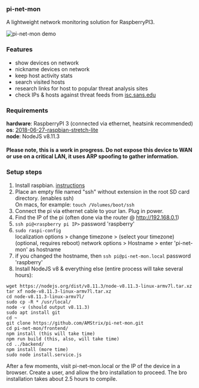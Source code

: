 ### pi-net-mon
A lightweight network monitoring solution for RaspberryPI3.

![pi-net-mon demo](https://amstrix.github.io/images/pi-net-mon_demo_1.gif)

### Features
- show devices on network
- nickname devices on network
- keep host activity stats
- search visited hosts
- research links for host to popular threat analysis sites
- check IPs & hosts against threat feeds from [isc.sans.edu](https://isc.sans.edu)

### Requirements  
**hardware**: RaspberryPI 3 (connected via ethernet, heatsink recommended)  
**os**: [2018-06-27-raspbian-stretch-lite](http://downloads.raspberrypi.org/raspbian_lite/images/raspbian_lite-2018-06-29/)  
**node**: NodeJS v8.11.3

#### Please note, this is a work in progress. Do not expose this device to WAN or use on a critical LAN, it uses ARP spoofing to gather information.

### Setup steps
1. Install raspbian. [instructions](https://www.raspberrypi.org/documentation/installation/installing-images/)
1. Place an empty file named "ssh" without extension in the root SD card directory. (enables ssh)  
On macs, for example: `touch /Volumes/boot/ssh`
1. Connect the pi via ethernet cable to your lan. Plug in power.
1. Find the IP of the pi (often done via the router @ http://192.168.0.1)
1. `ssh pi@<raspberry pi IP>` password 'raspberry'
1. `sudo raspi-config`  
localization options > change timezone > (select your timezone)  
(optional, requires reboot) network options > Hostname > enter 'pi-net-mon' as hostname
1. if you changed the hostname, then `ssh pi@pi-net-mon.local` password 'raspberry'
1. Install NodeJS v8 & everything else (entire process will take several hours):
```
wget https://nodejs.org/dist/v8.11.3/node-v8.11.3-linux-armv7l.tar.xz
tar xf node-v8.11.3-linux-armv7l.tar.xz
cd node-v8.11.3-linux-armv7l/
sudo cp -R * /usr/local/
node -v (should output v8.11.3)
sudo apt install git
cd ~
git clone https://github.com/AMStrix/pi-net-mon.git
cd pi-net-mon/frontend/
npm install (this will take time)
npm run build (this, also, will take time)
cd ../backend/
npm install (more time)
sudo node install.service.js 
```
 
 After a few moments, visit pi-net-mon.local or the IP of the device in a browser. Create a user, and allow the bro installation to proceed. The bro installation takes about 2.5 hours to compile.

